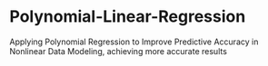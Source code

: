 # Polynomial-Linear-Regression
Applying Polynomial Regression to Improve Predictive Accuracy in Nonlinear Data Modeling, achieving more accurate results
